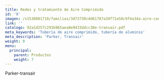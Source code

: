 ```yaml
---
title: Redes y tratamiento de Aire Comprimido
id: '9'
imagen: /v1530801710/familias/3d73730cdd61787a39f72a58c9f4a34a-aire-comprimido.jpg
link: ''
catalogo: 92a1d257c293b965aea8e9433ddcc38e-transair.pdf
meta_keywords: 'Tubería de aire comprimido, tubería de aluminio'
meta_description: 'Parker, Transair'
weight: 9
menu:
  principal:
    parent: Productos
    weight: 7
---
```




Parker-transair
